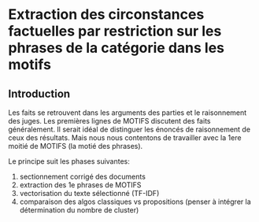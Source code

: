 # Extraction des circonstances factuelles par restriction sur les phrases de la catégorie dans les motifs

## Introduction
Les faits se retrouvent dans les arguments des parties et le raisonnement des juges. Les premières lignes de MOTIFS discutent des faits généralement. Il serait idéal de distinguer les énoncés de raisonnement de ceux des résultats. Mais nous nous contentons de travailler avec la 1ere moitié de MOTIFS (la motié des phrases).

Le principe suit les phases suivantes:
1.  sectionnement corrigé des documents
2.  extraction des 1e phrases de MOTIFS
3.  vectorisation du texte sélectionné (TF-IDF)
4.  comparaison des algos classiques vs propositions (penser à intégrer la détermination du nombre de cluster)
